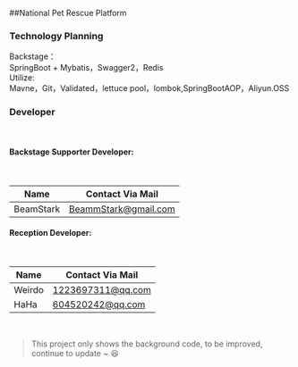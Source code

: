 ##National Pet Rescue Platform
### 	Technology Planning
Backstage：
<br> SpringBoot + Mybatis，Swagger2，Redis <br>
Utilize:<br> Mavne，Git，Validated，lettuce pool，lombok,SpringBootAOP，Aliyun.OSS <br>

### 	Developer
<br>

####		Backstage Supporter Developer:
<br>

| Name | Contact Via Mail |
| ---- | -------------------- |
| BeamStark | BeammStark@gmail.com |

#### 		Reception Developer:
<br>

| Name   | Contact Via Mail  |
| ------ | ----------------- |
| Weirdo | 1223697311@qq.com |
| HaHa   | 604520242@qq.com  |
<br>

>This project only shows the background code, to be improved, continue to update ~ :laughing: